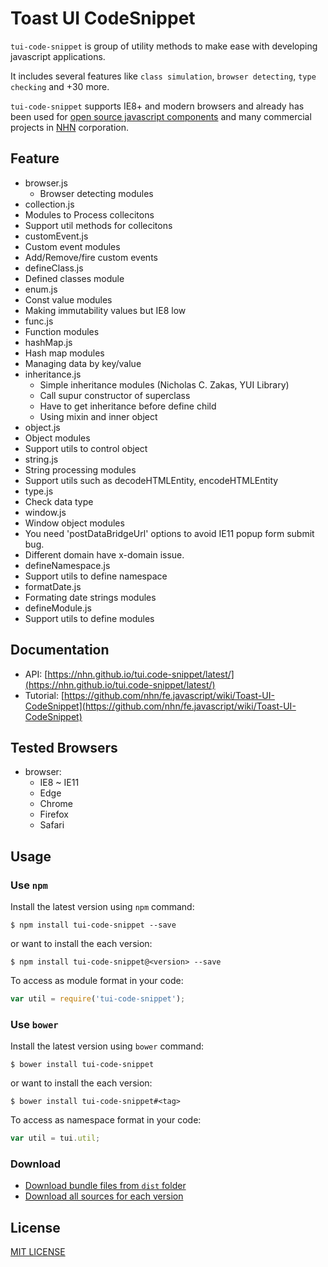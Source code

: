 # Toast UI CodeSnippet

`tui-code-snippet` is group of utility methods to make ease with developing javascript applications.

It includes several features like `class simulation`, `browser detecting`, `type checking` and +30 more.

`tui-code-snippet` supports IE8+ and modern browsers and already has been used for [open source javascript components](http://github.com/nhnent/) and many commercial projects in [NHN](http://www.nhn.com) corporation.

## Feature
* browser.js
  * Browser detecting modules
* collection.js
 * Modules to Process collecitons
 * Support util methods for collecitons
* customEvent.js
 * Custom event modules
 * Add/Remove/fire custom events
* defineClass.js
 * Defined classes module
* enum.js
 * Const value modules
 * Making immutability values but IE8 low
* func.js
 * Function modules
* hashMap.js
 * Hash map modules
 * Managing data by key/value
* inheritance.js
  * Simple inheritance modules (Nicholas C. Zakas, YUI Library)
  * Call supur constructor of superclass
  * Have to get inheritance before define child
  * Using mixin and inner object
* object.js
 * Object modules
 * Support utils to control object
* string.js
 * String processing modules
 * Support utils such as decodeHTMLEntity, encodeHTMLEntity
* type.js
 * Check data type
* window.js
 * Window object modules
 * You need 'postDataBridgeUrl' options to avoid IE11 popup form submit bug.
 * Different domain have x-domain issue.
* defineNamespace.js
 * Support utils to define namespace
* formatDate.js
 * Formating date strings modules
* defineModule.js
 * Support utils to define modules

## Documentation
* API: [https://nhn.github.io/tui.code-snippet/latest/](https://nhn.github.io/tui.code-snippet/latest/)
* Tutorial: [https://github.com/nhn/fe.javascript/wiki/Toast-UI-CodeSnippet](https://github.com/nhn/fe.javascript/wiki/Toast-UI-CodeSnippet)

## Tested Browsers
* browser:
   * IE8 ~ IE11
   * Edge
   * Chrome
   * Firefox
   * Safari

## Usage
### Use `npm`

Install the latest version using `npm` command:

```
$ npm install tui-code-snippet --save
```

or want to install the each version:

```
$ npm install tui-code-snippet@<version> --save
```

To access as module format in your code:

```javascript
var util = require('tui-code-snippet');
```

### Use `bower`
Install the latest version using `bower` command:

```
$ bower install tui-code-snippet
```

or want to install the each version:

```
$ bower install tui-code-snippet#<tag>
```

To access as namespace format in your code:

```javascript
var util = tui.util;
```

### Download
* [Download bundle files from `dist` folder](https://github.com/nhnent/tui.code-snippet/tree/production/dist)
* [Download all sources for each version](https://github.com/nhnent/tui.code-snippet/releases)

## License
[MIT LICENSE](https://github.com/nhnent/tui.code-snippet/blob/master/LICENSE)
